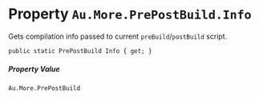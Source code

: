 # Property `Au.More.PrePostBuild.Info`

Gets compilation info passed to current `preBuild`/`postBuild` script.

```
public static PrePostBuild Info { get; }
```

##### Property Value

`Au.More.PrePostBuild`